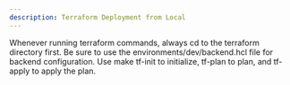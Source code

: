 ```yaml
---
description: Terraform Deployment from Local
---
```


Whenever running terraform commands, always cd to the terraform directory first. Be sure to use the
environments/dev/backend.hcl file for backend configuration. Use make tf-init to initialize, tf-plan to plan, and
tf-apply to apply the plan.
